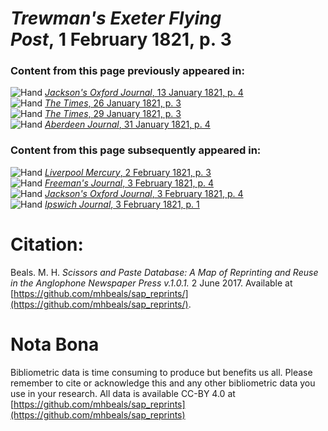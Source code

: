 # *Trewman's Exeter Flying Post*, 1 February 1821, p. 3  
  
### Content from this page previously appeared in:  
![Hand](http://scissorsandpaste.net/wp-content/uploads/2017/06/smallhandpointer.png) [*Jackson's Oxford Journal*, 13 January 1821, p. 4](https://mhbeals.github.io/sap_html/Jackson's-Oxford-Journal/Jackson's-Oxford-Journal-13-January-1821-p-4)  
![Hand](http://scissorsandpaste.net/wp-content/uploads/2017/06/smallhandpointer.png) [*The Times*, 26 January 1821, p. 3](https://mhbeals.github.io/sap_html/The-Times/The-Times-26-January-1821-p-3)  
![Hand](http://scissorsandpaste.net/wp-content/uploads/2017/06/smallhandpointer.png) [*The Times*, 29 January 1821, p. 3](https://mhbeals.github.io/sap_html/The-Times/The-Times-29-January-1821-p-3)  
![Hand](http://scissorsandpaste.net/wp-content/uploads/2017/06/smallhandpointer.png) [*Aberdeen Journal*, 31 January 1821, p. 4](https://mhbeals.github.io/sap_html/Aberdeen-Journal/Aberdeen-Journal-31-January-1821-p-4)  
  
### Content from this page subsequently appeared in:  
![Hand](http://scissorsandpaste.net/wp-content/uploads/2017/06/smallhandpointer.png) [*Liverpool Mercury*, 2 February 1821, p. 3](https://mhbeals.github.io/sap_html/Liverpool-Mercury/Liverpool-Mercury-2-February-1821-p-3)  
![Hand](http://scissorsandpaste.net/wp-content/uploads/2017/06/smallhandpointer.png) [*Freeman's Journal*, 3 February 1821, p. 4](https://mhbeals.github.io/sap_html/Freeman's-Journal/Freeman's-Journal-3-February-1821-p-4)  
![Hand](http://scissorsandpaste.net/wp-content/uploads/2017/06/smallhandpointer.png) [*Jackson's Oxford Journal*, 3 February 1821, p. 4](https://mhbeals.github.io/sap_html/Jackson's-Oxford-Journal/Jackson's-Oxford-Journal-3-February-1821-p-4)  
![Hand](http://scissorsandpaste.net/wp-content/uploads/2017/06/smallhandpointer.png) [*Ipswich Journal*, 3 February 1821, p. 1](https://mhbeals.github.io/sap_html/Ipswich-Journal/Ipswich-Journal-3-February-1821-p-1)  


# Citation: 

Beals. M. H. *Scissors and Paste Database: A Map of Reprinting and Reuse in the Anglophone Newspaper Press v.1.0.1.* 2 June 2017. Available at [https://github.com/mhbeals/sap_reprints/](https://github.com/mhbeals/sap_reprints/). 

# Nota Bona

Bibliometric data is time consuming to produce but benefits us all. Please remember to cite or acknowledge this and any other bibliometric data you use in your research. All data is available CC-BY 4.0 at [https://github.com/mhbeals/sap_reprints](https://github.com/mhbeals/sap_reprints)